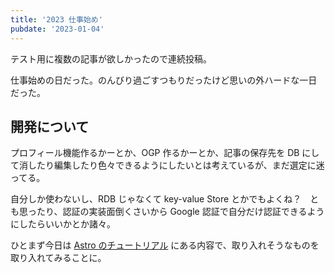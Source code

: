 ```yaml
---
title: '2023 仕事始め'
pubdate: '2023-01-04'
---
```


テスト用に複数の記事が欲しかったので連続投稿。

仕事始めの日だった。のんびり過ごすつもりだったけど思いの外ハードな一日だった。

## 開発について

プロフィール機能作るかーとか、OGP 作るかーとか、記事の保存先を DB にして消したり編集したり色々できるようにしたいとは考えているが、まだ選定に迷ってる。

自分しか使わないし、RDB じゃなくて key-value Store とかでもよくね？　とも思ったり、認証の実装面倒くさいから Google 認証で自分だけ認証できるようにしたらいいかとか諸々。

ひとまず今日は [Astro のチュートリアル](https://docs.astro.build/en/tutorial/0-introduction/) にある内容で、取り入れそうなものを取り入れてみることに。

